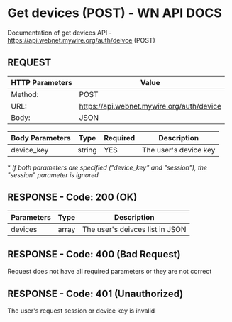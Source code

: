 # Get devices (POST) - WN API DOCS

Documentation of get devices API - https://api.webnet.mywire.org/auth/deivce (POST)

## REQUEST

| **HTTP Parameters** 	| **Value**                                   |
|-----------------------|---------------------------------------------|
| Method:           	| POST                                          |
| URL:              	| https://api.webnet.mywire.org/auth/device     |
| Body:             	| JSON                                          |

| **Body Parameters**  | **Type**  | **Required** | **Description**       |
|----------------------|-----------|--------------|-----------------------|
| device_key           | string    | YES          | The user's device key |

\* _If both parameters are specified ("device_key" and "session"), the "session" parameter is ignored_

## RESPONSE - Code: 200 (OK)

| **Parameters** | **Type** | **Description**                         |
|----------------|----------|-----------------------------------------|
| devices        | array    | The user's deivces list in JSON         |

## RESPONSE - Code: 400 (Bad Request)

Request does not have all required parameters or they are not correct

## RESPONSE - Code: 401 (Unauthorized)

The user's request session or device key is invalid
